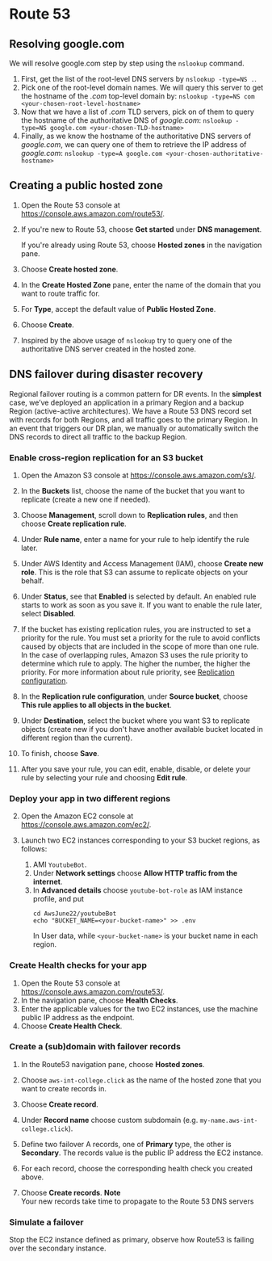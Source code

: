 # Route 53

## Resolving google.com

We will resolve google.com step by step using the `nslookup` command.

1. First, get the list of the root-level DNS servers by `nslookup -type=NS .`.
2. Pick one of the root-level domain names. We will query this server to get the hostname of the *.com* top-level domain by:
   `nslookup -type=NS com <your-chosen-root-level-hostname>`
3. Now that we have a list of *.com* TLD servers, pick on of them to query the hostname of the authoritative DNS of *google.com*:
   `nslookup -type=NS google.com <your-chosen-TLD-hostname>`
4. Finally, as we know the hostname of the authoritative DNS servers of *google.com*, we can query one of them to retrieve the IP address of *google.com*:
   `nslookup -type=A google.com <your-chosen-authoritative-hostname>`

## Creating a public hosted zone

1. Open the Route 53 console at [https://console\.aws\.amazon\.com/route53/](https://console.aws.amazon.com/route53/).

2. If you're new to Route 53, choose **Get started** under **DNS management**\.

   If you're already using Route 53, choose **Hosted zones** in the navigation pane\.

3. Choose **Create hosted zone**\.

4. In the **Create Hosted Zone** pane, enter the name of the domain that you want to route traffic for\.

5. For **Type**, accept the default value of **Public Hosted Zone**\.

6. Choose **Create**\.

7. Inspired by the above usage of `nslookup` try to query one of the authoritative DNS server created in the hosted zone.

## DNS failover during disaster recovery

Regional failover routing is a common pattern for DR events.
In the **simplest** case, we’ve deployed an application in a primary Region and a backup Region (active-active architectures).
We have a Route 53 DNS record set with records for both Regions, and all traffic goes to the primary Region.
In an event that triggers our DR plan, we manually or automatically switch the DNS records to direct all traffic to the backup Region.

### Enable cross-region replication for an S3 bucket

1. Open the Amazon S3 console at [https://console\.aws\.amazon\.com/s3/](https://console.aws.amazon.com/s3/)\.

2. In the **Buckets** list, choose the name of the bucket that you want to replicate (create a new one if needed)\.

3. Choose **Management**, scroll down to **Replication rules**, and then choose **Create replication rule**\.

4. Under **Rule name**, enter a name for your rule to help identify the rule later\. 

5. Under AWS Identity and Access Management \(IAM\), choose **Create new role**. This is the role that S3 can assume to replicate objects on your behalf\.

6. Under **Status**, see that **Enabled** is selected by default\. An enabled rule starts to work as soon as you save it\. If you want to enable the rule later, select **Disabled**\.

7. If the bucket has existing replication rules, you are instructed to set a priority for the rule\. You must set a priority for the rule to avoid conflicts caused by objects that are included in the scope of more than one rule\. In the case of overlapping rules, Amazon S3 uses the rule priority to determine which rule to apply\. The higher the number, the higher the priority\. For more information about rule priority, see [Replication configuration](replication-add-config.md)\.

8. In the **Replication rule configuration**, under **Source bucket**, choose **This rule applies to all objects in the bucket**\.

9. Under **Destination**, select the bucket where you want S3 to replicate objects (create new if you don't have another available bucket located in different region than the current)\.

10. To finish, choose **Save**\.

11. After you save your rule, you can edit, enable, disable, or delete your rule by selecting your rule and choosing **Edit rule**\.


### Deploy your app in two different regions 

2. Open the Amazon EC2 console at [https://console\.aws\.amazon\.com/ec2/](https://console.aws.amazon.com/ec2/)\.

3. Launch two EC2 instances corresponding to your S3 bucket regions, as follows:
   1. AMI `YoutubeBot`.
   2. Under **Network settings** choose **Allow HTTP traffic from the internet**.
   3. In **Advanced details** choose `youtube-bot-role` as IAM instance profile, and put
      ```shell
      cd AwsJune22/youtubeBot
      echo "BUCKET_NAME=<your-bucket-name>" >> .env
      ```
      In User data, while `<your-bucket-name>` is your bucket name in each region.

### Create Health checks for your app

1. Open the Route 53 console at [https://console\.aws\.amazon\.com/route53/](https://console.aws.amazon.com/route53/)\.
2. In the navigation pane, choose **Health Checks**\.
3. Enter the applicable values for the two EC2 instances, use the machine public IP address as the endpoint\.
4. Choose **Create Health Check**\.

### Create a (sub)domain with failover records 

1. In the Route53 navigation pane, choose **Hosted zones**\.

2. Choose `aws-int-college.click` as the name of the hosted zone that you want to create records in\.

3. Choose **Create record**\.

4. Under **Record name** choose custom subdomain (e.g. `my-name.aws-int-college.click`).
5. Define two failover A records, one of **Primary** type, the other is **Secondary**. The records value is the public IP address the EC2 instance.
6. For each record, choose the corresponding health check you created above.
7. Choose **Create records**\.
   **Note**  
   Your new records take time to propagate to the Route 53 DNS servers

### Simulate a failover

Stop the EC2 instance defined as primary, observe how Route53 is failing over the secondary instance.  

